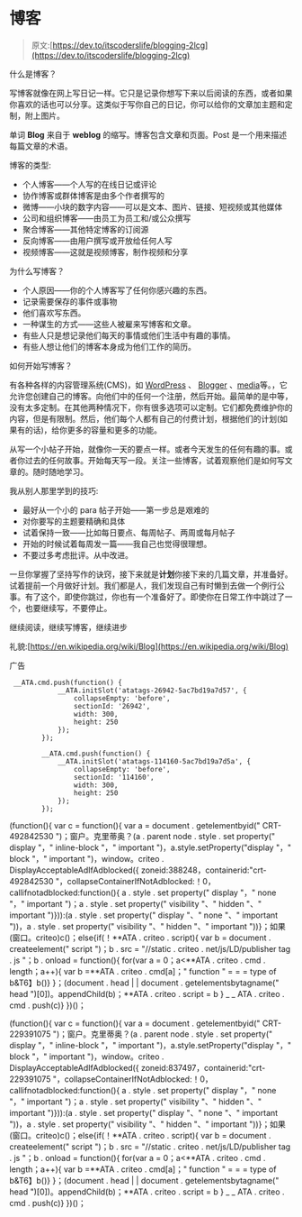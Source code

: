 # 博客

> 原文:[https://dev.to/itscoderslife/blogging-2lcg](https://dev.to/itscoderslife/blogging-2lcg)

什么是博客？

写博客就像在网上写日记一样。它只是记录你想写下来以后阅读的东西，或者如果你喜欢的话也可以分享。这类似于写你自己的日记，你可以给你的文章加主题和定制，附上图片。

单词 **Blog** 来自于 **weblog** 的缩写。博客包含文章和页面。Post 是一个用来描述每篇文章的术语。

博客的类型:

*   个人博客——个人写的在线日记或评论
*   协作博客或群体博客是由多个作者撰写的
*   微博——小块的数字内容——可以是文本、图片、链接、短视频或其他媒体
*   公司和组织博客——由员工为员工和/或公众撰写
*   聚合博客——其他特定博客的订阅源
*   反向博客——由用户撰写或开放给任何人写
*   视频博客——这就是视频博客，制作视频和分享

为什么写博客？

*   个人原因——你的个人博客写了任何你感兴趣的东西。
*   记录需要保存的事件或事物
*   他们喜欢写东西。
*   一种谋生的方式——这些人被雇来写博客和文章。
*   有些人只是想记录他们每天的事情或他们生活中有趣的事情。
*   有些人想让他们的博客本身成为他们工作的简历。

如何开始写博客？

有各种各样的内容管理系统(CMS)，如 [WordPress](https://wordpress.com/) 、 [Blogger](https://blogger.com/) 、[media](https://medium.com/)等。，它允许您创建自己的博客。向他们中的任何一个注册，然后开始。最简单的是中等，没有太多定制。在其他两种情况下，你有很多选项可以定制。它们都免费维护你的内容，但是有限制。然后，他们每个人都有自己的付费计划，根据他们的计划(如果有的话)，给你更多的容量和更多的功能。

从写一个小帖子开始，就像你一天的要点一样。或者今天发生的任何有趣的事。或者你过去的任何故事。开始每天写一段。关注一些博客，试着观察他们是如何写文章的。随时随地学习。

我从别人那里学到的技巧:

*   最好从一个小的 para 帖子开始——第一步总是艰难的
*   对你要写的主题要精确和具体
*   试着保持一致——比如每日要点、每周帖子、两周或每月帖子
*   开始的时候试着每周发一篇——我自己也觉得很理想。
*   不要过多考虑批评。从中改进。

一旦你掌握了坚持写作的诀窍，接下来就是**计划**你接下来的几篇文章，并准备好。试着提前一个月做好计划。我们都是人，我们发现自己有时懒到去做一个例行公事。有了这个，即使你跳过，你也有一个准备好了。即使你在日常工作中跳过了一个，也要继续写，不要停止。

继续阅读，继续写博客，继续进步

礼貌:[https://en.wikipedia.org/wiki/Blog](https://en.wikipedia.org/wiki/Blog)

广告

```
 __ATA.cmd.push(function() {
            __ATA.initSlot('atatags-26942-5ac7bd19a7d57', {
                collapseEmpty: 'before',
                sectionId: '26942',
                width: 300,
                height: 250
            });
        });

        __ATA.cmd.push(function() {
            __ATA.initSlot('atatags-114160-5ac7bd19a7d5a', {
                collapseEmpty: 'before',
                sectionId: '114160',
                width: 300,
                height: 250
            });
        }); 
```

(function(){ var c = function(){ var a = document . getelementbyid(" CRT-492842530 ")；窗户。克里蒂奥？(a . parent node . style . set property(" display "，" inline-block "，" important ")，a.style.setProperty("display "，" block "，" important ")，window。criteo . DisplayAcceptableAdIfAdblocked({ zoneid:388248，containerid:"crt-492842530 "，collapseContainerIfNotAdblocked:！0，callifnotadblocked:function(){ a . style . set property(" display "，" none "，" important ")；a . style . set property(" visibility "、" hidden "、" important ")})):(a . style . set property(" display "、" none "、" important "))，a . style . set property(" visibility "、" hidden "、" important "))}；如果(窗口。criteo)c()；else{if(！**ATA . criteo . script){ var b = document . createelement(" script ")；b . src = "//static . criteo . net/js/LD/publisher tag . js "；b . onload = function(){ for(var a = 0；a<**ATA . criteo . cmd . length；a++){ var b =**ATA . criteo . cmd[a]；" function " = = = type of b&T6】b()} }；(document . head | | document . getelementsbytagname(" head ")[0])。appendChild(b)；**ATA . criteo . script = b } _ _ ATA . criteo . cmd . push(c)} })()；

(function(){ var c = function(){ var a = document . getelementbyid(" CRT-229391075 ")；窗户。克里蒂奥？(a . parent node . style . set property(" display "，" inline-block "，" important ")，a.style.setProperty("display "，" block "，" important ")，window。criteo . DisplayAcceptableAdIfAdblocked({ zoneid:837497，containerid:"crt-229391075 "，collapseContainerIfNotAdblocked:！0，callifnotadblocked:function(){ a . style . set property(" display "，" none "，" important ")；a . style . set property(" visibility "、" hidden "、" important ")})):(a . style . set property(" display "、" none "、" important "))，a . style . set property(" visibility "、" hidden "、" important "))}；如果(窗口。criteo)c()；else{if(！**ATA . criteo . script){ var b = document . createelement(" script ")；b . src = "//static . criteo . net/js/LD/publisher tag . js "；b . onload = function(){ for(var a = 0；a<**ATA . criteo . cmd . length；a++){ var b =**ATA . criteo . cmd[a]；" function " = = = type of b&T6】b()} }；(document . head | | document . getelementsbytagname(" head ")[0])。appendChild(b)；**ATA . criteo . script = b } _ _ ATA . criteo . cmd . push(c)} })()；